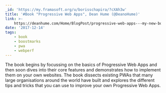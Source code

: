 ```yaml
---
_id: 'https://my.framasoft.org/u/borisschapira/?cXAh3w'
title: '#Book "Progressive Web Apps", Dean Hume (@DeanoHume)'
link: >-
    https://deanhume.com/Home/BlogPost/progressive-web-apps---my-new-book-is-available-/10168
date: '2017-12-14'
tags:
    - book
    - boostmarks
    - pwa
    - webperf
---
```


<div class="markdown"><p>The book begins by focussing on the basics of Progressive Web Apps and then soon dives into their core features and demonstrates how to implement them on your own websites. The book dissects existing PWAs that many large organisations around the world have built and explores the different tips and tricks that you can use to improve your own Progressive Web Apps.
</p></div>
